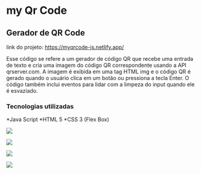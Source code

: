 # my Qr Code

## Gerador de QR Code

link do projeto: https://myqrcode-js.netlify.app/

Esse código se refere a um gerador de código QR que recebe uma entrada de texto e cria uma imagem do código QR correspondente usando a API qrserver.com. A imagem é exibida em uma tag HTML img e o código QR é gerado quando o usuário clica em um botão ou pressiona a tecla Enter. O código também inclui eventos para lidar com a limpeza do input quando ele é esvaziado.

### Tecnologias utilizadas

*Java Script
*HTML 5
*CSS 3 (Flex Box)

![](https://i.postimg.cc/TYcQ8Tc8/tela1.jpg)



![](https://i.postimg.cc/135BsbW8/tela-2.jpg)


![](https://i.postimg.cc/y8QPdn5v/tela-3.jpg)


![](https://i.postimg.cc/mDpGBhFt/my-qr-code-gif.gif)
